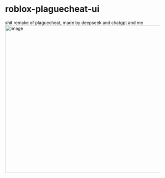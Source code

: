 # roblox-plaguecheat-ui
shit remake of plaguecheat, made by deepseek and chatgpt and me
<img width="567" height="482" alt="image" src="https://github.com/user-attachments/assets/7df3106e-c63f-40f7-9666-eecd463bfce5" />
